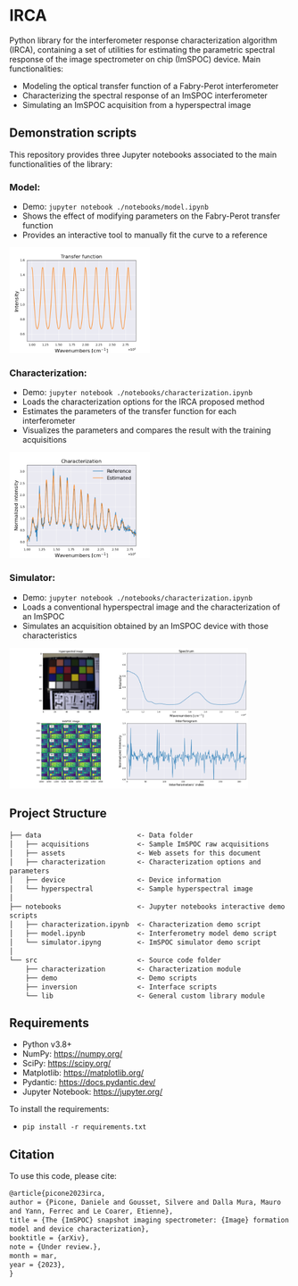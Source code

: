 # IRCA
Python library for the interferometer response characterization algorithm (IRCA), containing a set of utilities for estimating the parametric spectral response of the image spectrometer on chip (ImSPOC) device.
Main functionalities:
- Modeling the optical transfer function of a Fabry-Perot interferometer
- Characterizing the spectral response of an ImSPOC interferometer
- Simulating an ImSPOC acquisition from a hyperspectral image

## Demonstration scripts

This repository provides three Jupyter notebooks associated to the main functionalities of the library:

### Model:
- Demo: `jupyter notebook ./notebooks/model.ipynb`
- Shows the effect of modifying parameters on the Fabry-Perot transfer function
- Provides an interactive tool to manually fit the curve to a reference

<img src="data/assets/model.png" width="50%" height="50%">

### Characterization:
- Demo: `jupyter notebook ./notebooks/characterization.ipynb`
- Loads the characterization options for the IRCA proposed method
- Estimates the parameters of the transfer function for each interferometer
- Visualizes the parameters and compares the result with the training acquisitions

<img src="data/assets/characterization.png" width="50%" height="50%">

### Simulator:
- Demo: `jupyter notebook ./notebooks/characterization.ipynb`
- Loads a conventional hyperspectral image and the characterization of an ImSPOC
- Simulates an acquisition obtained by an ImSPOC device with those characteristics

<img src="data/assets/simulator.png" width="85%" height="85%">

## Project Structure

    ├── data                        <- Data folder
    │   ├── acquisitions            <- Sample ImSPOC raw acquisitions
    │   ├── assets                  <- Web assets for this document
    │   ├── characterization        <- Characterization options and parameters
    │   ├── device                  <- Device information
    │   └── hyperspectral           <- Sample hyperspectral image
    │
    ├── notebooks                   <- Jupyter notebooks interactive demo scripts
    │   ├── characterization.ipynb  <- Characterization demo script
    │   ├── model.ipynb             <- Interferometry model demo script
    │   └── simulator.ipyng         <- ImSPOC simulator demo script
    │
    └── src                         <- Source code folder
        ├── characterization        <- Characterization module
        ├── demo                    <- Demo scripts
        ├── inversion               <- Interface scripts
        └── lib                     <- General custom library module


## Requirements

- Python v3.8+
- NumPy: https://numpy.org/
- SciPy: https://scipy.org/
- Matplotlib: https://matplotlib.org/
- Pydantic: https://docs.pydantic.dev/
- Jupyter Notebook: https://jupyter.org/

To install the requirements:
- `pip install -r requirements.txt`

## Citation
To use this code, please cite:

```
@article{picone2023irca,
author = {Picone, Daniele and Gousset, Silvere and Dalla Mura, Mauro and Yann, Ferrec and Le Coarer, Etienne},
title = {The {ImSPOC} snapshot imaging spectrometer: {Image} formation model and device characterization},
booktitle = {arXiv},
note = {Under review.},
month = mar,
year = {2023},
}
```
